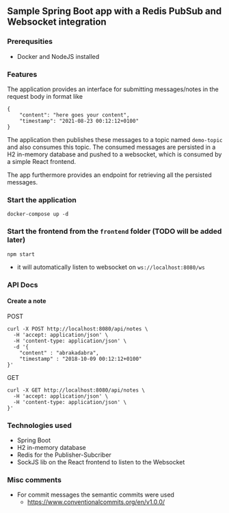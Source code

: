 ## Sample Spring Boot app with a Redis PubSub and Websocket integration
### Prerequsities
* Docker and NodeJS installed

### Features
The application provides an interface for submitting messages/notes in the request body in format like
```
{
    "content": "here goes your content",
    "timestamp": "2021-08-23 00:12:12+0100"
}
```
The application then publishes these messages to a topic named `demo-topic` and also consumes this topic.
The consumed messages are persisted in a H2 in-memory database and pushed to a websocket, which is consumed 
by a simple React frontend.

The app furthermore provides an endpoint for retrieving all the persisted messages.

### Start the application
```
docker-compose up -d
```


### Start the frontend from the `frontend` folder (TODO will be added later)

```
npm start
```
* it will automatically listen to websocket on `ws://localhost:8080/ws`

### API Docs

#### Create a note

POST

```
curl -X POST http://localhost:8080/api/notes \
  -H 'accept: application/json' \
  -H 'content-type: application/json' \
  -d '{
	"content" : "abrakadabra",
	"timestamp" : "2018-10-09 00:12:12+0100"
}'
```

GET
```
curl -X GET http://localhost:8080/api/notes \
  -H 'accept: application/json' \
  -H 'content-type: application/json' \
}'
```

### Technologies used
* Spring Boot
* H2 in-memory database
* Redis for the Publisher-Subcriber
* SockJS lib on the React frontend to listen to the Websocket

### Misc comments
* For commit messages the semantic commits were used
  * https://www.conventionalcommits.org/en/v1.0.0/


